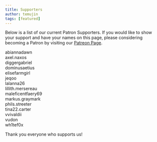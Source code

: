 ```yaml
---
title: Supporters
author: temujin
tags: [featured]
---
```

Below is a list of our current Patron Supporters. If you would like to show your support and have your names on this page, please considering becoming a Patron by visiting our [Patreon Page](https://www.patreon.com/SLColonies).

abiannadawn<br>
axel.naxos<br>
diggergabriel<br>
dominusaetius<br>
elisefarmgirl<br>
jeqoo<br>
lalanna26<br>
lillith.mersereau<br>
maleficentfaery69<br>
markus.graymark<br>
phils.streeter<br>
tina22.carter<br>
vvivaldii<br>
vudon<br>
wh1tef0x

Thank you everyone who supports us!
